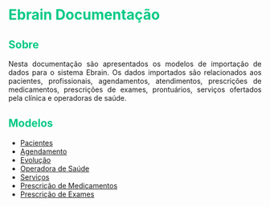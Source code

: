 # <span style="color: #00C985;">Ebrain Documentação</span>


## <span style="color: #00C985;">Sobre</span>
<p align="justify"> 
Nesta documentação são apresentados os modelos de importação de dados para o sistema Ebrain. Os dados importados são relacionados aos pacientes, profissionais, agendamentos, atendimentos, prescrições de medicamentos, prescrições de exames, prontuários, serviços ofertados pela clínica e operadoras de saúde.
</p>

## <span style="color: #00C985;">Modelos</span>

* [Pacientes](documentacao/view_pessoa.md)
* [Agendamento](documentacao/view_agendamento.md)
* [Evolução](documentacao/view_evolucao.md)
* [Operadora de Saúde](documentacao/view_operadora_saude.md)
* [Serviços](documentacao/view_servicos.md)
* [Prescrição de Medicamentos](documentacao/view_prescricao_medicamento.md)
* [Prescrição de Exames](documentacao/view_exames.md)



